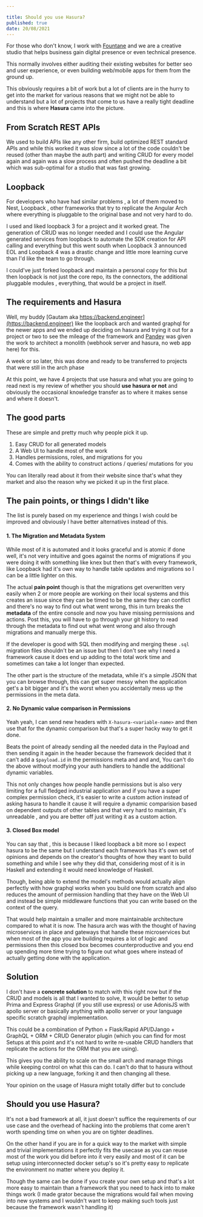 ```yaml
---

title: Should you use Hasura?
published: true
date: 20/08/2021
---
```


For those who don't know, I work with [Fountane](https://fountane.com/) and we are a creative studio that helps business gain digital presence or even technical presence.

This normally involves either auditing their existing websites for better seo and user experience, or even building web/mobile apps for them from the ground up.

This obviously requires a bit of work but a lot of clients are in the hurry to get into the market for various reasons that we might not be able to understand but a lot of projects that come to us have a really tight deadline and this is where **Hasura** came into the picture.

## From Scratch REST APIs

We used to build APIs like any other firm, build optimized REST standard APIs and while this worked it was slow since a lot of the code couldn't be reused (other than maybe the auth part) and writing CRUD for every model again and again was a slow process and often pushed the deadline a bit which was sub-optimal for a studio that was fast growing.

## Loopback

For developers who have had similar problems , a lot of them moved to Nest, Loopback , other frameworks that try to replicate the Angular Arch where everything is pluggable to the original base and not very hard to do.

I used and liked loopback 3 for a project and it worked great. The generation of CRUD was no longer needed and I could use the Angular generated services from loopback to automate the SDK creation for API calling and everything but this went south when Loopback 3 announced EOL and Loopback 4 was a drastic change and little more learning curve than I'd like the team to go through.

I could've just forked loopback and maintain a personal copy for this but then loopback is not just the core repo, its the connectors, the additional pluggable modules , everything, that would be a project in itself.

## The requirements and Hasura

Well, my buddy [Gautam aka https://backend.engineer](https://backend.engineer) like the loopback arch and wanted graphql for the newer apps and we ended up deciding on hasura and trying it out for a project or two to see the mileage of the framework and [Pandey](https://twitter.com/ashishpandeyone) was given the work to architect a monolith (webhook server and hasura, no web app here) for this.

A week or so later, this was done and ready to be transferred to projects that were still in the arch phase

At this point, we have 4 projects that use hasura and what you are going to read next is my review of whether you should **use hasura or not** and obviously the occasional knowledge transfer as to where it makes sense and where it doesn't.

## The good parts

These are simple and pretty much why people pick it up.

1. Easy CRUD for all generated models
2. A Web UI to handle most of the work
3. Handles permissions, roles, and migrations for you
4. Comes with the ability to construct actions / queries/ mutations for you

You can literally read about it from their website since that's what they market and also the reason why we picked it up in the first place.

## The pain points, or things I didn't like

The list is purely based on my experience and things I wish could be improved and obviously I have better alternatives instead of this.

#### 1. The Migration and Metadata System

While most of it is automated and it looks graceful and is atomic if done well, it's not very intuitive and goes against the norms of migrations if you were doing it with something like knex but then that's with every framework, like Loopback had it's own way to handle table updates and migrations so I can be a little lighter on this.

The actual **pain point** though is that the migrations get overwritten very easily when 2 or more people are working on their local systems and this creates an issue since they can be timed to be the same they can conflict and there's no way to find out what went wrong, this in turn breaks the **metadata** of the entire console and now you have missing permissions and actions. Post this, you will have to go through your git history to read through the metadata to find out what went wrong and also through migrations and manually merge this.

If the developer is good with SQL then modifying and merging these `.sql` migration files shouldn't be an issue but then I don't see why I need a framework cause it does end up adding to the total work time and sometimes can take a lot longer than expected.

The other part is the structure of the metadata, while it's a simple JSON that you can browse through, this can get super messy when the application get's a bit bigger and it's the worst when you accidentally mess up the permissions in the meta data.

#### 2. No Dynamic value comparison in Permissions

Yeah yeah, I can send new headers with `X-hasura-<variable-name>` and then use that for the dynamic comparison but that's a super hacky way to get it done.

Beats the point of already sending all the needed data in the Payload and then sending it again in the header because the framework decided that it can't add a `$payload.id` in the permissions meta and and and, You can't do the above without modfying your auth handlers to handle the additional dynamic variables.

This not only changes how people handle permissions but is also very limiting for a full fledged industrial application and if you have a super complex permission check, it's easier to write a custom action instead of asking hasura to handle it cause it will require a dynamic comparision based on dependent outputs of other tables and that very hard to maintain, it's unreadable , and you are better off just writing it as a custom action.

#### 3. Closed Box model

You can say that , this is because I liked loopback a bit more so I expect hasura to be the same but I understand each framework has it's own set of opinions and depends on the creator's thoughts of how they want to build something and while I see why they did that, considering most of it is in Haskell and extending it would need knowledge of Haskell.

Though, being able to extend the model's methods would actually align perfectly with how graphql works when you build one from scratch and also reduces the amount of permission handling that they have on the Web UI and instead be simple middleware functions that you can write based on the context of the query.

That would help maintain a smaller and more maintainable architecture compared to what it is now. The hasura arch was with the thought of having microservices in place and gateways that handle these microservices but when most of the app you are building requires a lot of logic and permissions then this closed box becomes counterproductive and you end up spending more time trying to figure out what goes where instead of actually getting done with the application.

## Solution

I don't have a **concrete solution** to match with this right now but if the CRUD and models is all that I wanted to solve, It would be better to setup Prima and Express Graphql (if you still use express) or use AdonisJS with apollo server or basically anything with apollo server or your language specific scratch graphql implementation.

This could be a combination of Python + Flask/Rapid API/DJango + GraphQL + ORM + CRUD Generator plugin (which you can find for most Setups at this point and it's not hard to write re-usable CRUD handlers that replicate the actions for the ORM that you are using).

This gives you the ability to scale on the small arch and manage things while keeping control on what this can do. I can't do that to hasura without picking up a new language, forking it and then changing all these.

Your opinion on the usage of Hasura might totally differ but to conclude

## Should you use Hasura?

It's not a bad framework at all, it just doesn't suffice the requirements of our use case and the overhead of hacking into the problems that come aren't worth spending time on when you are on tighter deadlines.

On the other hand if you are in for a quick way to the market with simple and trivial implementations it perfectly fits the usecase as you can reuse most of the work you did before into it very easily and most of it can be setup using interconnected docker setup's so it's pretty easy to replicate the environment no matter where you deploy it.

Though the same can be done if you create your own setup and that's a lot more easy to maintain than a framework that you need to hack into to make things work (I made grator because the migrations would fail when moving into new systems and I wouldn't want to keep making such tools just because the framework wasn't handling it)
